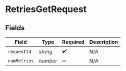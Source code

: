 # RetriesGetRequest


## Fields

| Field              | Type               | Required           | Description        |
| ------------------ | ------------------ | ------------------ | ------------------ |
| `requestId`        | *string*           | :heavy_check_mark: | N/A                |
| `numRetries`       | *number*           | :heavy_minus_sign: | N/A                |